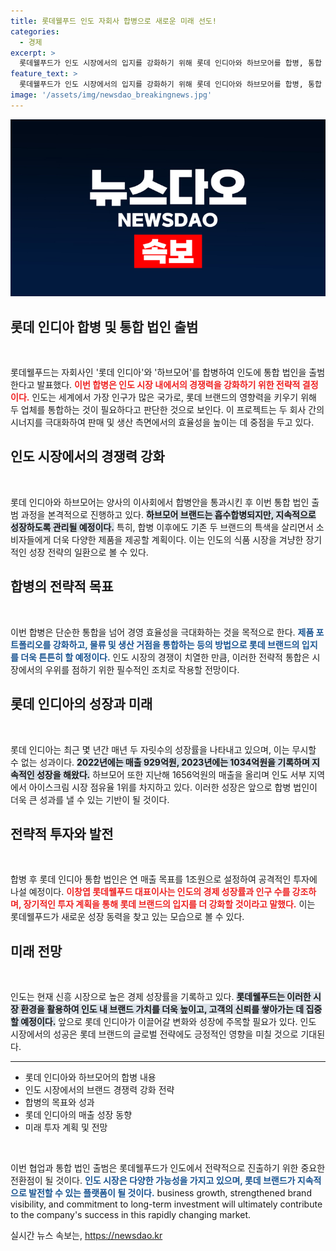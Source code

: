 ```yaml
---
title: 롯데웰푸드 인도 자회사 합병으로 새로운 미래 선도!
categories:
  - 경제
excerpt: >
  롯데웰푸드가 인도 시장에서의 입지를 강화하기 위해 롯데 인디아와 하브모어를 합병, 통합 법인을 출범합니다. 이로써 매출 1조원 달성을 목표로 공격적 투자를 이어갈 계획입니다. 인도, 변화의 중심에 서다!
feature_text: >
  롯데웰푸드가 인도 시장에서의 입지를 강화하기 위해 롯데 인디아와 하브모어를 합병, 통합 법인을 출범합니다. 이로써 매출 1조원 달성을 목표로 공격적 투자를 이어갈 계획입니다. 인도, 변화의 중심에 서다!
image: '/assets/img/newsdao_breakingnews.jpg'
---
```


<p><img src="/assets/img/newsdao_breakingnews.jpg" alt="ontimetimes 속보" /></p>

<h2 data-ke-size="size26">롯데 인디아 합병 및 통합 법인 출범</h2>

<p data-ke-size="size16">&nbsp;</p>

<p>롯데웰푸드는 자회사인 '롯데 인디아'와 '하브모어'를 합병하여 인도에 통합 법인을 출범한다고 발표했다. <b><span style="color: #ee2323;">이번 합병은 인도 시장 내에서의 경쟁력을 강화하기 위한 전략적 결정이다.</span></b> 인도는 세계에서 가장 인구가 많은 국가로, 롯데 브랜드의 영향력을 키우기 위해 두 업체를 통합하는 것이 필요하다고 판단한 것으로 보인다. 이 프로젝트는 두 회사 간의 시너지를 극대화하여 판매 및 생산 측면에서의 효율성을 높이는 데 중점을 두고 있다.</p>

<h2 data-ke-size="size26">인도 시장에서의 경쟁력 강화</h2>

<p data-ke-size="size16">&nbsp;</p>

<p>롯데 인디아와 하브모어는 양사의 이사회에서 합병안을 통과시킨 후 이번 통합 법인 출범 과정을 본격적으로 진행하고 있다. <b><span style="background-color: #21538527;">하브모어 브랜드는 흡수합병되지만, 지속적으로 성장하도록 관리될 예정이다.</span></b> 특히, 합병 이후에도 기존 두 브랜드의 특색을 살리면서 소비자들에게 더욱 다양한 제품을 제공할 계획이다. 이는 인도의 식품 시장을 겨냥한 장기적인 성장 전략의 일환으로 볼 수 있다.</p>

<h2 data-ke-size="size26">합병의 전략적 목표</h2>

<p data-ke-size="size16">&nbsp;</p>

<p>이번 합병은 단순한 통합을 넘어 경영 효율성을 극대화하는 것을 목적으로 한다. <b><span style="color: #1a5490;">제품 포트폴리오를 강화하고, 물류 및 생산 거점을 통합하는 등의 방법으로 롯데 브랜드의 입지를 더욱 튼튼히 할 예정이다.</span></b> 인도 시장의 경쟁이 치열한 만큼, 이러한 전략적 통합은 시장에서의 우위를 점하기 위한 필수적인 조치로 작용할 전망이다.</p>

<h2 data-ke-size="size26">롯데 인디아의 성장과 미래</h2>

<p data-ke-size="size16">&nbsp;</p>

<p>롯데 인디아는 최근 몇 년간 매년 두 자릿수의 성장률을 나타내고 있으며, 이는 무시할 수 없는 성과이다. <b><span style="background-color: #21538527;">2022년에는 매출 929억원, 2023년에는 1034억원을 기록하며 지속적인 성장을 해왔다.</span></b> 하브모어 또한 지난해 1656억원의 매출을 올리며 인도 서부 지역에서 아이스크림 시장 점유율 1위를 차지하고 있다. 이러한 성장은 앞으로 합병 법인이 더욱 큰 성과를 낼 수 있는 기반이 될 것이다.</p>

<h2 data-ke-size="size26">전략적 투자와 발전</h2>

<p data-ke-size="size16">&nbsp;</p>

<p>합병 후 롯데 인디아 통합 법인은 연 매출 목표를 1조원으로 설정하여 공격적인 투자에 나설 예정이다. <b><span style="color: #ee2323;">이창엽 롯데웰푸드 대표이사는 인도의 경제 성장률과 인구 수를 강조하며, 장기적인 투자 계획을 통해 롯데 브랜드의 입지를 더 강화할 것이라고 말했다.</span></b> 이는 롯데웰푸드가 새로운 성장 동력을 찾고 있는 모습으로 볼 수 있다.</p>

<h2 data-ke-size="size26">미래 전망</h2>

<p data-ke-size="size16">&nbsp;</p>

<p>인도는 현재 신흥 시장으로 높은 경제 성장률을 기록하고 있다. <b><span style="background-color: #21538527;">롯데웰푸드는 이러한 시장 환경을 활용하여 인도 내 브랜드 가치를 더욱 높이고, 고객의 신뢰를 쌓아가는 데 집중할 예정이다.</span></b> 앞으로 롯데 인디아가 이끌어갈 변화와 성장에 주목할 필요가 있다. 인도 시장에서의 성공은 롯데 브랜드의 글로벌 전략에도 긍정적인 영향을 미칠 것으로 기대된다.</p>

<hr/>

<ul>
<li>롯데 인디아와 하브모어의 합병 내용</li>
<li>인도 시장에서의 브랜드 경쟁력 강화 전략</li>
<li>합병의 목표와 성과</li>
<li>롯데 인디아의 매출 성장 동향</li>
<li>미래 투자 계획 및 전망</li>
</ul>

<p data-ke-size="size16">&nbsp;</p>

<p>이번 협업과 통합 법인 출범은 롯데웰푸드가 인도에서 전략적으로 진출하기 위한 중요한 전환점이 될 것이다. <b><span style="color: #1a5490;">인도 시장은 다양한 가능성을 가지고 있으며, 롯데 브랜드가 지속적으로 발전할 수 있는 플랫폼이 될 것이다.</span></b> business growth, strengthened brand visibility, and commitment to long-term investment will ultimately contribute to the company's success in this rapidly changing market.</p>
실시간 뉴스 속보는, <a href="https://newsdao.kr" rel="dofollow">https://newsdao.kr</a>


